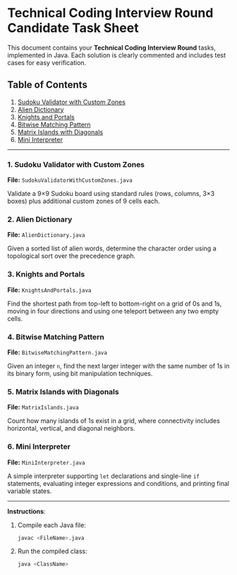 # Technical Coding Interview Round Candidate Task Sheet

This document contains your **Technical Coding Interview Round** tasks, implemented in Java. Each solution is clearly commented and includes test cases for easy verification.

## Table of Contents

1. [Sudoku Validator with Custom Zones](#1-sudoku-validator-with-custom-zones)
2. [Alien Dictionary](#2-alien-dictionary)
3. [Knights and Portals](#3-knights-and-portals)
4. [Bitwise Matching Pattern](#4-bitwise-matching-pattern)
5. [Matrix Islands with Diagonals](#5-matrix-islands-with-diagonals)
6. [Mini Interpreter](#6-mini-interpreter)

---

### 1. Sudoku Validator with Custom Zones

**File:** `SudokuValidatorWithCustomZones.java`

Validate a 9×9 Sudoku board using standard rules (rows, columns, 3×3 boxes) plus additional custom zones of 9 cells each.

### 2. Alien Dictionary

**File:** `AlienDictionary.java`

Given a sorted list of alien words, determine the character order using a topological sort over the precedence graph.

### 3. Knights and Portals

**File:** `KnightsAndPortals.java`

Find the shortest path from top-left to bottom-right on a grid of 0s and 1s, moving in four directions and using one teleport between any two empty cells.

### 4. Bitwise Matching Pattern

**File:** `BitwiseMatchingPattern.java`

Given an integer `n`, find the next larger integer with the same number of 1s in its binary form, using bit manipulation techniques.

### 5. Matrix Islands with Diagonals

**File:** `MatrixIslands.java`

Count how many islands of 1s exist in a grid, where connectivity includes horizontal, vertical, and diagonal neighbors.

### 6. Mini Interpreter

**File:** `MiniInterpreter.java`

A simple interpreter supporting `let` declarations and single-line `if` statements, evaluating integer expressions and conditions, and printing final variable states.

---

**Instructions**:

1. Compile each Java file:

   ```bash
   javac <FileName>.java
   ```
2. Run the compiled class:

   ```bash
   java <ClassName>
   ```

